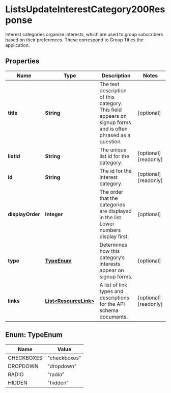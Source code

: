 

# ListsUpdateInterestCategory200Response

Interest categories organize interests, which are used to group subscribers based on their preferences. These correspond to Group Titles the application.

## Properties

| Name | Type | Description | Notes |
|------------ | ------------- | ------------- | -------------|
|**title** | **String** | The text description of this category. This field appears on signup forms and is often phrased as a question. |  [optional] |
|**listId** | **String** | The unique list id for the category. |  [optional] [readonly] |
|**id** | **String** | The id for the interest category. |  [optional] [readonly] |
|**displayOrder** | **Integer** | The order that the categories are displayed in the list. Lower numbers display first. |  [optional] |
|**type** | [**TypeEnum**](#TypeEnum) | Determines how this category’s interests appear on signup forms. |  [optional] |
|**links** | [**List&lt;ResourceLink&gt;**](ResourceLink.md) | A list of link types and descriptions for the API schema documents. |  [optional] [readonly] |



## Enum: TypeEnum

| Name | Value |
|---- | -----|
| CHECKBOXES | &quot;checkboxes&quot; |
| DROPDOWN | &quot;dropdown&quot; |
| RADIO | &quot;radio&quot; |
| HIDDEN | &quot;hidden&quot; |



